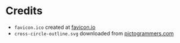 # Credits
* `favicon.ico` created at [favicon.io](https://favicon.io/favicon-generator/)
* `cross-circle-outline.svg` downloaded from [pictogrammers.com](https://pictogrammers.com/library/mdi/icon/close-circle-outline/)